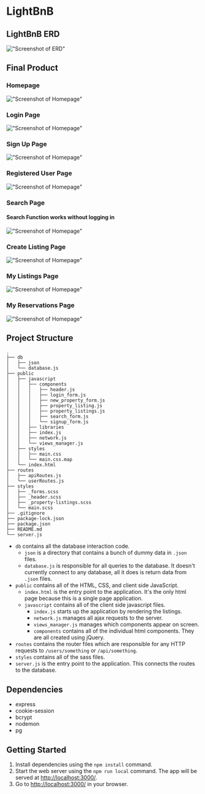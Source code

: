 # LightBnB

## LightBnB ERD

!["Screenshot of ERD"](./docs/ERD.png)

## Final Product

### Homepage

!["Screenshot of Homepage"](./docs/LightBnB%20Homepage.png)

### Login Page

!["Screenshot of Homepage"](./docs/LightBnB%20Login%20Page.png)

### Sign Up Page

!["Screenshot of Homepage"](./docs/LightBnB%20SignUp.png)

### Registered User Page

!["Screenshot of Homepage"](./docs/LightBnB%20Logged%20In.png)

### Search Page

#### Search Function works without logging in

!["Screenshot of Homepage"](./docs/LightBnB%20Search.png)

### Create Listing Page

!["Screenshot of Homepage"](./docs/LightBnB%20Create%20Listings.png)

### My Listings Page

!["Screenshot of Homepage"](./docs/LightBnB%20Listings.png)

### My Reservations Page

!["Screenshot of Homepage"](./docs/LightBnB%20Reservations.png)

## Project Structure

```
.
├── db
│   ├── json
│   └── database.js
├── public
│   ├── javascript
│   │   ├── components
│   │   │   ├── header.js
│   │   │   ├── login_form.js
│   │   │   ├── new_property_form.js
│   │   │   ├── property_listing.js
│   │   │   ├── property_listings.js
│   │   │   ├── search_form.js
│   │   │   └── signup_form.js
│   │   ├── libraries
│   │   ├── index.js
│   │   ├── network.js
│   │   └── views_manager.js
│   ├── styles
│   │   ├── main.css
│   │   └── main.css.map
│   └── index.html
├── routes
│   ├── apiRoutes.js
│   └── userRoutes.js
├── styles
│   ├── _forms.scss
│   ├── _header.scss
│   ├── _property-listings.scss
│   └── main.scss
├── .gitignore
├── package-lock.json
├── package.json
├── README.md
└── server.js
```

- `db` contains all the database interaction code.
  - `json` is a directory that contains a bunch of dummy data in `.json` files.
  - `database.js` is responsible for all queries to the database. It doesn't currently connect to any database, all it does is return data from `.json` files.
- `public` contains all of the HTML, CSS, and client side JavaScript.
  - `index.html` is the entry point to the application. It's the only html page because this is a single page application.
  - `javascript` contains all of the client side javascript files.
    - `index.js` starts up the application by rendering the listings.
    - `network.js` manages all ajax requests to the server.
    - `views_manager.js` manages which components appear on screen.
    - `components` contains all of the individual html components. They are all created using jQuery.
- `routes` contains the router files which are responsible for any HTTP requests to `/users/something` or `/api/something`.
- `styles` contains all of the sass files.
- `server.js` is the entry point to the application. This connects the routes to the database.

## Dependencies

- express
- cookie-session
- bcrypt
- nodemon
- pg

## Getting Started

1. Install dependencies using the `npm install` command.
2. Start the web server using the `npm run local` command. The app will be served at <http://localhost:3000/>.
3. Go to <http://localhost:3000/> in your browser.
